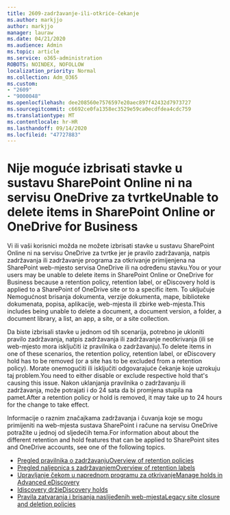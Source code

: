 ```yaml
---
title: 2609-zadržavanje-ili-otkriće-čekanje
ms.author: markjjo
author: markjjo
manager: lauraw
ms.date: 04/21/2020
ms.audience: Admin
ms.topic: article
ms.service: o365-administration
ROBOTS: NOINDEX, NOFOLLOW
localization_priority: Normal
ms.collection: Adm_O365
ms.custom:
- "2609"
- "9000048"
ms.openlocfilehash: dee208560e7576597e20aec897f42432d7973727
ms.sourcegitcommit: c6692ce0fa1358ec3529e59ca0ecdfdea4cdc759
ms.translationtype: MT
ms.contentlocale: hr-HR
ms.lasthandoff: 09/14/2020
ms.locfileid: "47727883"
---
```

# <a name="unable-to-delete-items-in-sharepoint-online-or-onedrive-for-business"></a><span data-ttu-id="f3992-102">Nije moguće izbrisati stavke u sustavu SharePoint Online ni na servisu OneDrive za tvrtke</span><span class="sxs-lookup"><span data-stu-id="f3992-102">Unable to delete items in SharePoint Online or OneDrive for Business</span></span>

<span data-ttu-id="f3992-103">Vi ili vaši korisnici možda ne možete izbrisati stavke u sustavu SharePoint Online ni na servisu OneDrive za tvrtke jer je pravilo zadržavanja, natpis zadržavanja ili zadržavanje programa za otkrivanje primijenjena na SharePoint web-mjesto servisa OneDrive ili na određenu stavku.</span><span class="sxs-lookup"><span data-stu-id="f3992-103">You or your users may be unable to delete items in SharePoint Online or OneDrive for Business because a retention policy, retention label, or eDiscovery hold is applied to a SharePoint of OneDrive site or to a specific item.</span></span> <span data-ttu-id="f3992-104">To uključuje Nemogućnost brisanja dokumenta, verzije dokumenta, mape, biblioteke dokumenata, popisa, aplikacije, web-mjesta ili zbirke web-mjesta.</span><span class="sxs-lookup"><span data-stu-id="f3992-104">This includes being unable to delete a document, a document version, a folder, a document library, a list, an app, a site, or a site collection.</span></span> 

<span data-ttu-id="f3992-105">Da biste izbrisali stavke u jednom od tih scenarija, potrebno je ukloniti pravilo zadržavanja, natpis zadržavanja ili zadržavanje neotkrivanja (ili se web-mjesto mora isključiti iz pravilnika o zadržavanju).</span><span class="sxs-lookup"><span data-stu-id="f3992-105">To delete items in one of these scenarios, the retention policy, retention label, or eDiscovery hold has to be removed (or a site has to be excluded from a retention policy).</span></span> <span data-ttu-id="f3992-106">Morate onemogućiti ili isključiti odgovarajuće čekanje koje uzrokuju taj problem.</span><span class="sxs-lookup"><span data-stu-id="f3992-106">You need to either disable or exclude respective hold that's causing this issue.</span></span> <span data-ttu-id="f3992-107">Nakon uklanjanja pravilnika o zadržavanju ili zadržavanja, može potrajati i do 24 sata da bi promjena stupila na pamet.</span><span class="sxs-lookup"><span data-stu-id="f3992-107">After a retention policy or hold is removed, it may take up to 24 hours for the change to take effect.</span></span> 

<span data-ttu-id="f3992-108">Informacije o raznim značajkama zadržavanja i čuvanja koje se mogu primijeniti na web-mjesta sustava SharePoint i račune na servisu OneDrive potražite u jednoj od sljedećih tema.</span><span class="sxs-lookup"><span data-stu-id="f3992-108">For information about about the different retention and hold features that can be applied to SharePoint sites and OneDrive accounts, see one of the following topics.</span></span>

- [<span data-ttu-id="f3992-109">Pregled pravilnika o zadržavanju</span><span class="sxs-lookup"><span data-stu-id="f3992-109">Overview of retention policies</span></span>](https://docs.microsoft.com/microsoft-365/compliance/retention-policies)
- [<span data-ttu-id="f3992-110">Pregled naljepnica s zadržavanjem</span><span class="sxs-lookup"><span data-stu-id="f3992-110">Overview of retention labels</span></span>](https://docs.microsoft.com/microsoft-365/compliance/labels)
- [<span data-ttu-id="f3992-111">Upravljanje čekom u naprednom programu za otkrivanje</span><span class="sxs-lookup"><span data-stu-id="f3992-111">Manage holds in Advanced eDiscovery</span></span>](https://docs.microsoft.com/microsoft-365/compliance/managing-holds)
- [<span data-ttu-id="f3992-112">Idiscovery drži</span><span class="sxs-lookup"><span data-stu-id="f3992-112">eDiscovery holds</span></span>](https://docs.microsoft.com/microsoft-365/compliance/ediscovery-cases#step-4-place-content-locations-on-hold)
- [<span data-ttu-id="f3992-113">Pravila zatvaranja i brisanja naslijeđenih web-mjesta</span><span class="sxs-lookup"><span data-stu-id="f3992-113">Legacy site closure and deletion policies</span></span>](https://support.office.com/article/Use-policies-for-site-closure-and-deletion-A8280D82-27FD-48C5-9ADF-8A5431208BA5)